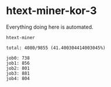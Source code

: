 # htext-miner-kor-3

Everything doing here is automated.

```
htext-miner

total: 4080/9855 (41.400304414003045%)

job0: 738
job1: 856
job2: 801
job3: 881
job4: 804
```